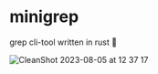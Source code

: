 # minigrep

grep cli-tool written in rust 🦀

![CleanShot 2023-08-05 at 12 37 17](https://github.com/barisbll/minigrep/assets/40062673/48378432-216b-4e71-a31c-e015d92bc5b8)

